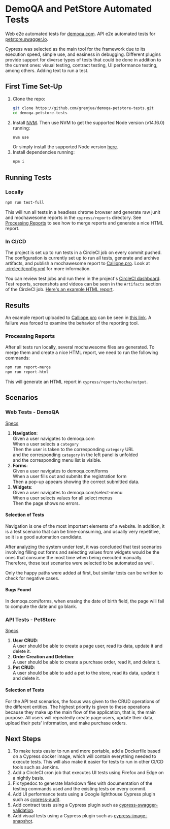 # DemoQA and PetStore Automated Tests

Web e2e automated tests for [demoqa.com](https://demoqa.com/).
API e2e automated tests for [petstore.swagger.io](https://petstore.swagger.io/#/).

Cypress was selected as the main tool for the framework due to its execution speed, simple use, and easiness in debugging. Different plugins provide support for diverse types of tests that could be done in addition to the current ones: visual testing, contract testing, UI performance testing, among others. Adding text to run a test.

## First Time Set-Up

1. Clone the repo:
    ```sh
    git clone https://github.com/gremjua/demoqa-petstore-tests.git
    cd demoqa-petstore-tests
    ```
1. Install [NVM](https://github.com/nvm-sh/nvm). Then use NVM to get the supported Node version (v14.16.0) running:
    ```sh
    nvm use
    ```
    Or simply install the supported Node version [here](https://nodejs.org/dist/v14.16.0/).
1. Install dependencies running:
    ```sh
    npm i
    ```

## Running Tests

### Locally

```sh
npm run test-full
```

This will run all tests in a headless chrome browser and generate raw junit and mochawesome reports in the `cypress/reports` directory. See [Processing Reports](#processing-reports) to see how to merge reports and generate a nice HTML report.

### In CI/CD

The project is set up to run tests in a CircleCI job on every commit pushed. The configuration is currently set up to run all tests, generate and archive artifacts, and publish a mochawesome report to [Calliope.pro](calliope.pro). Look at [.circleci/config.yml](.circleci/config.yml) for more information.

You can review test jobs and run them in the project's [CircleCI dashboard](https://app.circleci.com/pipelines/github/gremjua/demoqa-petstore-tests).
Test reports, screenshots and videos can be seen in the `Artifacts` section of the CircleCI job. [Here's an example HTML report](https://7-423143444-gh.circle-artifacts.com/0/cypress/reports/mocha/output/output.html).

## Results

An example report uploaded to [Calliope.pro](calliope.pro) can be seen in [this link](https://app.calliope.pro/reports/105700/public/0a04c34a-d038-4f7e-9855-c2c08b492da5). A failure was forced to examine the behavior of the reporting tool.

### Processing Reports

After all tests run locally, several mochawesome files are generated. To merge them and create a nice HTML report, we need to run the following commands:

```sh
npm run report-merge
npm run report-html
```

This will generate an HTML report in `cypress/reports/mocha/output`.

## Scenarios

### Web Tests - DemoQA

[Specs](cypress/specs/ui)

1. **Navigation**: <br>Given a user navigates to demoqa.com<br>When a user selects a `category`<br>Then the user is taken to the corresponding `category` URL<br>and the corresponding `category` in the left panel is unfolded<br>and the corresponding menu list is visible.
1. **Forms**: <br>Given a user navigates to demoqa.com/forms<br>When a user fills out and submits the registration form<br>Then a pop-up appears showing the correct submitted data.
1. **Widgets**: <br>Given a user navigates to demoqa.com/select-menu<br>When a user selects values for all select menus<br>Then the page shows no errors.

#### Selection of Tests

Navigation is one of the most important elements of a website. In addition, it is a test scenario that can be time-consuming, and usually very repetitive, so it is a good automation candidate.

After analyzing the system under test, it was concluded that test scenarios involving filling out forms and selecting values from widgets would be the ones that consume the most time when being executed manually. Therefore, those test scenarios were selected to be automated as well.

Only the happy paths were added at first, but similar tests can be written to check for negative cases.

#### Bugs Found

In demoqa.com/forms, when erasing the date of birth field, the page will fail to compute the date and go blank.

### API Tests - PetStore

[Specs](cypress/specs/api)

1. **User CRUD**: <br>A user should be able to create a page user, read its data, update it and delete it.
1. **Order Creation and Deletion**: <br>A user should be able to create a purchase order, read it, and delete it.
1. **Pet CRUD**: <br>A user should be able to add a pet to the store, read its data, update it and delete it.

#### Selection of Tests

For the API test scenarios, the focus was given to the CRUD operations of the different entities. The highest priority is given to these operations because they make up the main flow of the application, that is, the main purpose. All users will repeatedly create page users, update their data, upload their pets' information, and make purchase orders.

## Next Steps

1. To make tests easier to run and more portable, add a Dockerfile based on a Cypress docker image, which will contain everything needed to execute tests. This will also make it easier for tests to run in other CI/CD tools such as Jenkins.
1. Add a CircleCI cron job that executes UI tests using Firefox and Edge on a nightly basis.
1. Fix typedoc to generate Markdown files with documentation of the testing commands used and the existing tests on every commit.
1. Add UI performance tests using a Google lighthouse Cypress plugin such as [cypress-audit](https://www.npmjs.com/package/cypress-audit).
1. Add contract tests using a Cypress plugin such as [cypress-swagger-validation](https://github.com/jc21/cypress-swagger-validation).
1. Add visual tests using a Cypress plugin such as [cypress-image-snapshot](https://www.npmjs.com/package/cypress-image-snapshot).
